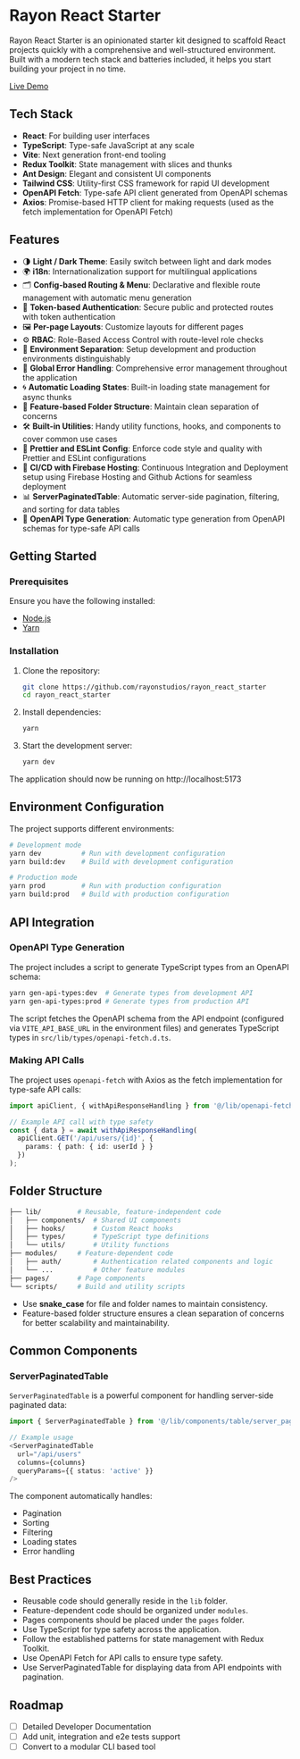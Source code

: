 # Rayon React Starter

Rayon React Starter is an opinionated starter kit designed to scaffold React projects quickly with a comprehensive and well-structured environment. Built with a modern tech stack and batteries included, it helps you start building your project in no time.

[Live Demo](https://fe.starters.rayonstudios.com/)

## Tech Stack

- **React**: For building user interfaces
- **TypeScript**: Type-safe JavaScript at any scale
- **Vite**: Next generation front-end tooling
- **Redux Toolkit**: State management with slices and thunks
- **Ant Design**: Elegant and consistent UI components
- **Tailwind CSS**: Utility-first CSS framework for rapid UI development
- **OpenAPI Fetch**: Type-safe API client generated from OpenAPI schemas
- **Axios**: Promise-based HTTP client for making requests (used as the fetch implementation for OpenAPI Fetch)

## Features

- 🌗 **Light / Dark Theme**: Easily switch between light and dark modes
- 🌍 **i18n**: Internationalization support for multilingual applications
- 🗂 **Config-based Routing & Menu**: Declarative and flexible route management with automatic menu generation
- 🔐 **Token-based Authentication**: Secure public and protected routes with token authentication
- 🖼 **Per-page Layouts**: Customize layouts for different pages
- ⚙️ **RBAC**: Role-Based Access Control with route-level role checks
- 🔄 **Environment Separation**: Setup development and production environments distinguishably
- 🚦 **Global Error Handling**: Comprehensive error management throughout the application
- 🌀 **Automatic Loading States**: Built-in loading state management for async thunks
- 📂 **Feature-based Folder Structure**: Maintain clean separation of concerns
- 🛠 **Built-in Utilities**: Handy utility functions, hooks, and components to cover common use cases
- 🧹 **Prettier and ESLint Config**: Enforce code style and quality with Prettier and ESLint configurations
- 🚀 **CI/CD with Firebase Hosting**: Continuous Integration and Deployment setup using Firebase Hosting and Github Actions for seamless deployment
- 📊 **ServerPaginatedTable**: Automatic server-side pagination, filtering, and sorting for data tables
- 📝 **OpenAPI Type Generation**: Automatic type generation from OpenAPI schemas for type-safe API calls

## Getting Started

### Prerequisites

Ensure you have the following installed:

- [Node.js](https://nodejs.org/)
- [Yarn](https://classic.yarnpkg.com/)

### Installation

1. Clone the repository:
    ```bash
    git clone https://github.com/rayonstudios/rayon_react_starter
    cd rayon_react_starter
    ```
2. Install dependencies:
    ```bash
    yarn
    ```
3. Start the development server:
    ```bash
    yarn dev
    ```

The application should now be running on http://localhost:5173

## Environment Configuration

The project supports different environments:

```bash
# Development mode
yarn dev          # Run with development configuration
yarn build:dev    # Build with development configuration

# Production mode
yarn prod         # Run with production configuration
yarn build:prod   # Build with production configuration
```

## API Integration

### OpenAPI Type Generation

The project includes a script to generate TypeScript types from an OpenAPI schema:

```bash
yarn gen-api-types:dev  # Generate types from development API
yarn gen-api-types:prod # Generate types from production API
```

The script fetches the OpenAPI schema from the API endpoint (configured via `VITE_API_BASE_URL` in the environment files) and generates TypeScript types in `src/lib/types/openapi-fetch.d.ts`.

### Making API Calls

The project uses `openapi-fetch` with Axios as the fetch implementation for type-safe API calls:

```typescript
import apiClient, { withApiResponseHandling } from '@/lib/openapi-fetch.config';

// Example API call with type safety
const { data } = await withApiResponseHandling(
  apiClient.GET('/api/users/{id}', {
    params: { path: { id: userId } }
  })
);
```

## Folder Structure

```bash
├── lib/         # Reusable, feature-independent code
│   ├── components/  # Shared UI components
│   ├── hooks/       # Custom React hooks
│   ├── types/       # TypeScript type definitions
│   └── utils/       # Utility functions
├── modules/     # Feature-dependent code
│   ├── auth/        # Authentication related components and logic
│   └── ...          # Other feature modules
├── pages/       # Page components
└── scripts/     # Build and utility scripts
```

- Use **snake_case** for file and folder names to maintain consistency.
- Feature-based folder structure ensures a clean separation of concerns for better scalability and maintainability.

## Common Components

### ServerPaginatedTable

`ServerPaginatedTable` is a powerful component for handling server-side paginated data:

```typescript
import { ServerPaginatedTable } from '@/lib/components/table/server_paginated_table';

// Example usage
<ServerPaginatedTable
  url="/api/users"
  columns={columns}
  queryParams={{ status: 'active' }}
/>
```

The component automatically handles:
- Pagination
- Sorting
- Filtering
- Loading states
- Error handling

## Best Practices

- Reusable code should generally reside in the `lib` folder.
- Feature-dependent code should be organized under `modules`.
- Pages components should be placed under the `pages` folder.
- Use TypeScript for type safety across the application.
- Follow the established patterns for state management with Redux Toolkit.
- Use OpenAPI Fetch for API calls to ensure type safety.
- Use ServerPaginatedTable for displaying data from API endpoints with pagination.

## Roadmap

- [ ] Detailed Developer Documentation
- [ ] Add unit, integration and e2e tests support
- [ ] Convert to a modular CLI based tool
